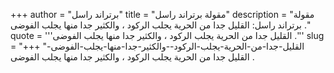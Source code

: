 +++
author = "برتراند راسل"
title = "مقولة برتراند راسل"
description = "مقولة برتراند راسل: القليل جدا من الحرية يجلب الركود ، والكثير جدا منها يجلب الفوضى ."
quote = '''القليل جدا من الحرية يجلب الركود ، والكثير جدا منها يجلب الفوضى .''' 
slug = "القليل-جدا-من-الحرية-يجلب-الركود--والكثير-جدا-منها-يجلب-الفوضى-"
+++
القليل جدا من الحرية يجلب الركود ، والكثير جدا منها يجلب الفوضى .
